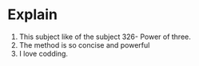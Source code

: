 # Explain

1. This subject like of the subject 326- Power of three.
2. The method is so concise and powerful
3. I love codding.